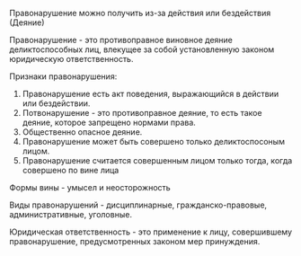 Правонарушение можно получить из-за действия или бездействия (Деяние)

Правонарушение - это противоправное виновное деяние деликтоспособных лиц, влекущее за собой установленную законом юридическую ответственность.

Признаки правонарушения:
1. Правонарушение есть акт поведения, выражающийся в действии или бездействии. 
2. Потвонарушение - это противоправное деяние, то есть такое деяние, которое запрещено нормами права.
3. Общественно опасное деяние.
4. Правонарушение может быть совершено только деликтоспосоным лицом.
5. Правонарушение считается совершенным лицом только тогда, когда совершено по вине лица


Формы вины - умысел и неосторожность

Виды правонарушений - дисциплинарные, гражданско-правовые, административные, уголовные.

Юридическая ответственность - это применение к лицу, совершившему правонарушение, предусмотренных законом мер принуждения.